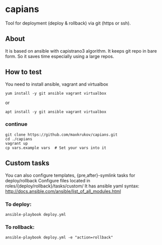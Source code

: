 # capians
Tool for deployment (deploy & rollback) via git (https or ssh).

## About
It is based on ansible with capistrano3 algorithm.
It keeps git repo in bare form. So it saves time 
especially using a large repos.

## How to test
You need to install ansible, vagrant and virtualbox
```
yum install -y git ansible vagrant virtualbox
```
or
```
apt install -y git ansible vagrant virtualbox
```
### continue
```
git clone https://github.com/maxkrukov/capians.git
cd ./capians
vagrant up
cp vars.example vars  # Set your vars into it
```
## Custom tasks
You can also configure templates, {pre,after}-symlink tasks for deploy/rollback
Configure files located in roles/{deploy/rollback}/tasks/custom/
It has ansible yaml syntax: http://docs.ansible.com/ansible/list_of_all_modules.html


### To deploy:
```
ansible-playbook deploy.yml 
```
### To rollback:
```
ansible-playbook deploy.yml -e "action=rollback"
```

